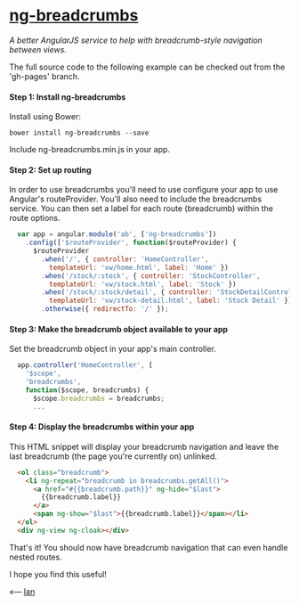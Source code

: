# [ng-breadcrumbs](http://ianwalter.github.io/ng-breadcrumbs/)
*A better AngularJS service to help with breadcrumb-style navigation between views.*

The full source code to the following example can be checked out from the 'gh-pages' branch.


#### Step 1: Install ng-breadcrumbs

Install using Bower:

```
bower install ng-breadcrumbs --save
```

Include ng-breadcrumbs.min.js in your app.

#### Step 2: Set up routing

In order to use breadcrumbs you'll need to use configure your app to use Angular's routeProvider. You'll also need to 
include the breadcrumbs service. You can then set a label for each route (breadcrumb) within the route options.

```javascript
  var app = angular.module('ab', ['ng-breadcrumbs'])
    .config(['$routeProvider', function($routeProvider) {
      $routeProvider
        .when('/', { controller: 'HomeController',
          templateUrl: 'vw/home.html', label: 'Home' })
        .when('/stock/:stock', { controller: 'StockController',
          templateUrl: 'vw/stock.html', label: 'Stock' })
        .when('/stock/:stock/detail', { controller: 'StockDetailController',
          templateUrl: 'vw/stock-detail.html', label: 'Stock Detail' })
        .otherwise({ redirectTo: '/' });
```


#### Step 3: Make the breadcrumb object available to your app

Set the breadcrumb object in your app's main controller.

```javascript
  app.controller('HomeController', [
    '$scope',
    'breadcrumbs',
    function($scope, breadcrumbs) {
      $scope.breadcrumbs = breadcrumbs;
      ...
```


#### Step 4: Display the breadcrumbs within your app

This HTML snippet will display your breadcrumb navigation and leave the last breadcrumb (the page you're currently on)
unlinked.

```html
  <ol class="breadcrumb">
    <li ng-repeat="breadcrumb in breadcrumbs.getAll()">
      <a href="#{{breadcrumb.path}}" ng-hide="$last">
        {{breadcrumb.label}}
      </a>
      <span ng-show="$last">{{breadcrumb.label}}</span></li>
  </ol>
  <div ng-view ng-cloak></div>
```

That's it! You should now have breadcrumb navigation that can even handle nested routes.

I hope you find this useful!

«–– [Ian](http://www.iankwalter.com)

